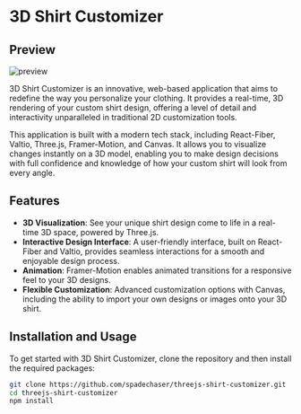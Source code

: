 # 3D Shirt Customizer

## Preview
![preview](https://github.com/spadechaser/threejs-shirt-customizer/assets/106241330/6bcff16e-ec4b-49ff-ae1a-f3c33538abf4)

3D Shirt Customizer is an innovative, web-based application that aims to redefine the way you personalize your clothing. It provides a real-time, 3D rendering of your custom shirt design, offering a level of detail and interactivity unparalleled in traditional 2D customization tools.

This application is built with a modern tech stack, including React-Fiber, Valtio, Three.js, Framer-Motion, and Canvas. It allows you to visualize changes instantly on a 3D model, enabling you to make design decisions with full confidence and knowledge of how your custom shirt will look from every angle.

## Features

- **3D Visualization**: See your unique shirt design come to life in a real-time 3D space, powered by Three.js.
- **Interactive Design Interface**: A user-friendly interface, built on React-Fiber and Valtio, provides seamless interactions for a smooth and enjoyable design process.
- **Animation**: Framer-Motion enables animated transitions for a responsive feel to your 3D designs.
- **Flexible Customization**: Advanced customization options with Canvas, including the ability to import your own designs or images onto your 3D shirt.

## Installation and Usage

To get started with 3D Shirt Customizer, clone the repository and then install the required packages:

```bash
git clone https://github.com/spadechaser/threejs-shirt-customizer.git
cd threejs-shirt-customizer
npm install
